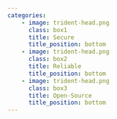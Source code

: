 ```yaml
---
categories:
    - image: trident-head.png
      class: box1
      title: Secure
      title_position: bottom 
    - image: trident-head.png
      class: box2
      title: Reliable
      title_position: bottom
    - image: trident-head.png
      class: box3
      title: Open-Source
      title_position: bottom      
---
```

